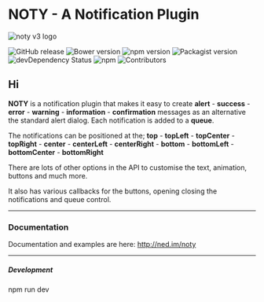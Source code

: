 # NOTY - A Notification Plugin

![noty v3 logo](http://ned.im/noty/img/projects/noty-v3-logo.png "noty v3")

![GitHub release](https://img.shields.io/github/release/needim/noty.svg)
![Bower version](https://img.shields.io/bower/v/noty.svg)
![npm version](https://img.shields.io/npm/v/noty.svg)
![Packagist version](https://img.shields.io/packagist/v/needim/noty.svg)
![devDependency Status](https://img.shields.io/david/dev/needim/noty.svg)
![npm](https://img.shields.io/npm/dm/noty.svg?label=npm%20downloads)
![Contributors](https://img.shields.io/github/contributors/needim/noty.svg)


## Hi

**NOTY** is a notification plugin that makes it easy to create **alert** - **success** - **error** - **warning** - **information** - **confirmation** messages as an alternative the standard alert dialog. Each notification is added to a **queue**.

The notifications can be positioned at the;
**top** - **topLeft** - **topCenter** - **topRight** - **center** - **centerLeft** - **centerRight** - **bottom** - **bottomLeft** - **bottomCenter** - **bottomRight**

There are lots of other options in the API to customise the text, animation, buttons and much more.

It also has various callbacks for the buttons, opening closing the notifications and queue control.

***

### Documentation

Documentation and examples are here: <http://ned.im/noty>

***

##### Development

npm run dev